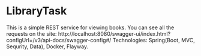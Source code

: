 # LibraryTask

This is a simple REST service for viewing books. You can see all the requests on the site:
http://localhost:8080/swagger-ui/index.html?configUrl=/v3/api-docs/swagger-config#/
Technologies: Spring(Boot, MVC, Sequrity, Data), Docker, Flayway.

